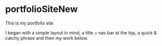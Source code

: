 # portfolioSiteNew
This is my portfolio site

I began with a simple layout in mind, a title + nav bar at the top, a quick & catchy phrase and then my work below.